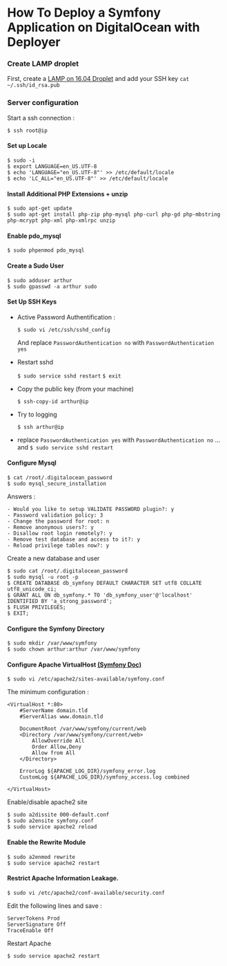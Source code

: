 How To Deploy a Symfony Application on DigitalOcean with Deployer
=================================================================


### Create LAMP droplet

First, create a [LAMP on 16.04 Droplet](https://www.digitalocean.com/products/one-click-apps/lamp/)
and add your SSH key `cat ~/.ssh/id_rsa.pub`

### Server configuration

Start a ssh connection :

    $ ssh root@ip

#### Set up Locale
   
    $ sudo -i 
    $ export LANGUAGE=en_US.UTF-8
    $ echo 'LANGUAGE="en_US.UTF-8"' >> /etc/default/locale
    $ echo 'LC_ALL="en_US.UTF-8"' >> /etc/default/locale
    
#### Install Additional PHP Extensions + unzip

    $ sudo apt-get update
    $ sudo apt-get install php-zip php-mysql php-curl php-gd php-mbstring php-mcrypt php-xml php-xmlrpc unzip
    
#### Enable pdo_mysql
 
    $ sudo phpenmod pdo_mysql


#### Create a Sudo User

    $ sudo adduser arthur
    $ sudo gpasswd -a arthur sudo
    
#### Set Up SSH Keys
   
- Active Password Authentification :

    `$ sudo vi /etc/ssh/sshd_config`
    
    And replace `PasswordAuthentication no` with `PasswordAuthentication yes`
    
- Restart sshd    
            
    `$ sudo service sshd restart`
    `$ exit`

- Copy the public key (from your machine)

    `$ ssh-copy-id arthur@ip`
    
- Try to logging

    `$ ssh arthur@ip` 
    
- replace `PasswordAuthentication yes` with `PasswordAuthentication no`  ... and `$ sudo service sshd restart`

#### Configure Mysql


    $ cat /root/.digitalocean_password
    $ sudo mysql_secure_installation
    
Answers :
    
    - Would you like to setup VALIDATE PASSWORD plugin?: y
    - Password validation policy: 3
    - Change the password for root: n
    - Remove anonymous users?: y
    - Disallow root login remotely?: y
    - Remove test database and access to it?: y
    - Reload privilege tables now?: y
 
Create a new database and user

    $ sudo cat /root/.digitalocean_password   
    $ sudo mysql -u root -p
    $ CREATE DATABASE db_symfony DEFAULT CHARACTER SET utf8 COLLATE utf8_unicode_ci;
    $ GRANT ALL ON db_symfony.* TO 'db_symfony_user'@'localhost' IDENTIFIED BY 'a_strong_password';
    $ FLUSH PRIVILEGES;
    $ EXIT;
  
#### Configure the Symfony Directory
 
    $ sudo mkdir /var/www/symfony
    $ sudo chown arthur:arthur /var/www/symfony


#### Configure Apache VirtualHost [(Symfony Doc)](http://symfony.com/doc/current/setup/web_server_configuration.html)


    $ sudo vi /etc/apache2/sites-available/symfony.conf

The minimum configuration : 
    
    <VirtualHost *:80>
        #ServerName domain.tld
        #ServerAlias www.domain.tld
    
        DocumentRoot /var/www/symfony/current/web
        <Directory /var/www/symfony/current/web>
            AllowOverride All
            Order Allow,Deny
            Allow from All
        </Directory>
        
        ErrorLog ${APACHE_LOG_DIR}/symfony_error.log
        CustomLog ${APACHE_LOG_DIR}/symfony_access.log combined        

    </VirtualHost>
          
Enable/disable apache2 site 
         
    $ sudo a2dissite 000-default.conf
    $ sudo a2ensite symfony.conf
    $ sudo service apache2 reload 
    
#### Enable the Rewrite Module
 
    $ sudo a2enmod rewrite
    $ sudo service apache2 restart
   
   
#### Restrict Apache Information Leakage.

    $ sudo vi /etc/apache2/conf-available/security.conf    
    
Edit the following lines and save :
        
    ServerTokens Prod
    ServerSignature Off
    TraceEnable Off
    
Restart Apache

    $ sudo service apache2 restart